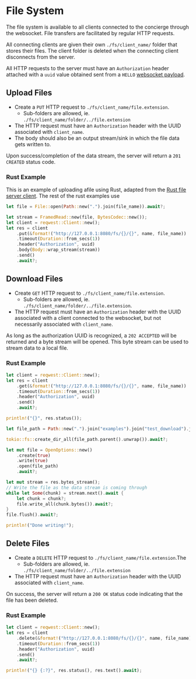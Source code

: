 # File System
The file system is available to all clients connected to the concierge through
the websocket. File transfers are facilitated by regular HTTP requests.

All connecting clients are given their own `./fs/client_name/` folder that stores
their files. The client folder is deleted when the connecting client disconnects
from the server.

All HTTP requests to the server must have an `Authorization` header attached
with a `uuid` value obtained sent from a `HELLO` [websocket payload](./PAYLOAD.md).

## Upload Files
* Create a `PUT` HTTP request to `./fs/client_name/file.extension`.
    * Sub-folders are allowed, ie. `./fs/client_name/folder/../file.extension`
* The HTTP request must have an `Authorization` header with the UUID associated with `client_name`.
* The body should also be an output stream/sink in which the file data gets written to.

Upon success/completion of the data stream, the server will return a `201 CREATED` status code.

### Rust Example
This is an example of uploading afile using Rust, adapted from the [Rust file server client](./examples/fs_client.rs). The rest of the rust examples use 

```rust
let file = File::open(Path::new(".").join(file_name)).await?;

let stream = FramedRead::new(file, BytesCodec::new());
let client = reqwest::Client::new();
let res = client
    .put(&format!("http://127.0.0.1:8080/fs/{}/{}", name, file_name))
    .timeout(Duration::from_secs(1))
    .header("Authorization", uuid)
    .body(Body::wrap_stream(stream))
    .send()
    .await?;
```

## Download Files
* Create `GET` HTTP request to `./fs/client_name/file.extension`.
    * Sub-folders are allowed, ie. `./fs/client_name/folder/../file.extension`.
* The HTTP request must have an `Authorization` header with the UUID associated with a client connected to the websocket, but not necessarily associated with `client_name`.

As long as the authorization UUID is recognized, a `202 ACCEPTED` will
be returned and a byte stream will be opened. This byte stream can be used
to stream data to a local file.

### Rust Example
```rust
let client = reqwest::Client::new();
let res = client
    .get(&format!("http://127.0.0.1:8080/fs/{}/{}", name, file_name))
    .timeout(Duration::from_secs(1))
    .header("Authorization", uuid)
    .send()
    .await?;

println!("{}", res.status());

let file_path = Path::new(".").join("examples").join("test_download").join(name).join(file_name);

tokio::fs::create_dir_all(file_path.parent().unwrap()).await?;

let mut file = OpenOptions::new()
    .create(true)
    .write(true)
    .open(file_path)
    .await?;

let mut stream = res.bytes_stream();
// Write the file as the data stream is coming through
while let Some(chunk) = stream.next().await {
    let chunk = chunk?;
    file.write_all(chunk.bytes()).await?;
}
file.flush().await?;

println!("Done writing!");
```
## Delete Files
* Create a `DELETE` HTTP request to `./fs/client_name/file.extension`.The
    * Sub-folders are allowed, ie. `./fs/client_name/folder/../file.extension`
* The HTTP request must have an `Authorization` header with the UUID associated with `client_name`.

On success, the server will return a `200 OK` status code indicating that the
file has been deleted.

### Rust Example
```rust
let client = reqwest::Client::new();
let res = client
    .delete(&format!("http://127.0.0.1:8080/fs/{}/{}", name, file_name))
    .timeout(Duration::from_secs(1))
    .header("Authorization", uuid)
    .send()
    .await?;

println!("{} {:?}", res.status(), res.text().await);
```